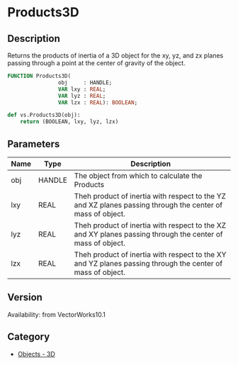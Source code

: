 # Products3D

## Description
Returns the products of inertia of a 3D object for the xy, yz, and zx planes passing through a point at the center of gravity of the object.

```pascal
FUNCTION Products3D(
				obj     : HANDLE;
				VAR lxy : REAL;
				VAR lyz : REAL;
				VAR lzx : REAL): BOOLEAN;
```

```python
def vs.Products3D(obj):
    return (BOOLEAN, lxy, lyz, lzx)
```

## Parameters
|Name|Type|Description|
|---|---|---|
|obj|HANDLE|The object from which to calculate the Products|
|lxy|REAL|Theh product of inertia with respect to the YZ and XZ planes passing through the center of mass of object.|
|lyz|REAL|Theh product of inertia with respect to the XZ and XY planes passing through the center of mass of object.|
|lzx|REAL|Theh product of inertia with respect to the XY and YZ planes passing through the center of mass of object.|

## Version
Availability: from VectorWorks10.1

## Category
* [Objects - 3D](../Categories/Objects%20-%203D.md)
